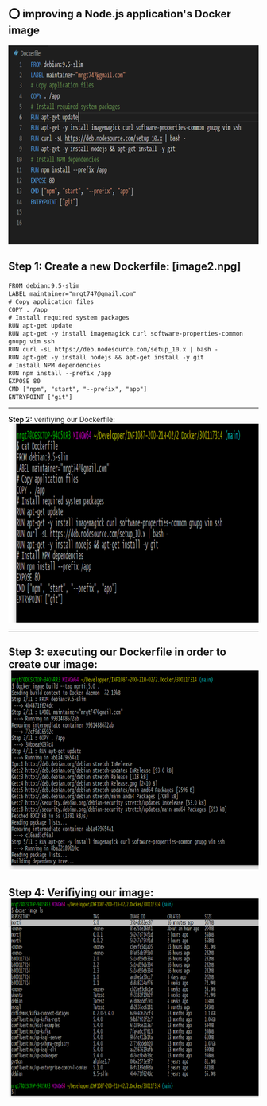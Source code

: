 ## :o: improving a Node.js application's Docker image

<img src=images/4.PNG  alt="alt text" width="750" height="400">


**Step 1:** Create a new Dockerfile: 
[image2.npg]
------------------------------
```
FROM debian:9.5-slim
LABEL maintainer="mrgt747@gmail.com"
# Copy application files
COPY . /app
# Install required system packages
RUN apt-get update
RUN apt-get -y install imagemagick curl software-properties-common gnupg vim ssh
RUN curl -sL https://deb.nodesource.com/setup_10.x | bash -
RUN apt-get -y install nodejs && apt-get install -y git
# Install NPM dependencies
RUN npm install --prefix /app
EXPOSE 80
CMD ["npm", "start", "--prefix", "app"]
ENTRYPOINT ["git"]

```
------------------------------
**Step 2:** verifiying our Dockerfile:
<img src=images/1.PNG  alt="alt text" width="750" height="400">

------------------------------

**Step 3:** executing our Dockerfile in order to create our image: 
<img src=images/2.PNG  alt="alt text" width="750" height="400">
------------------------------

**Step 4:** Verifiying our image:
<img src=images/3.PNG  alt="alt text" width="750" height="400">
------------------------------
